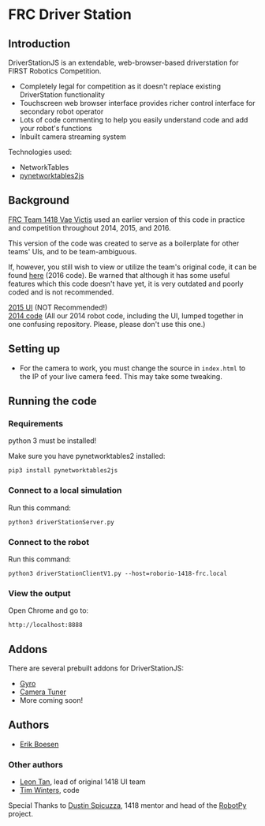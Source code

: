 # FRC Driver Station

## Introduction

DriverStationJS is an extendable, web-browser-based driverstation for FIRST Robotics Competition.

* Completely legal for competition as it doesn't replace existing DriverStation functionality
* Touchscreen web browser interface provides richer control interface for secondary robot operator
* Lots of code commenting to help you easily understand code and add your robot's functions
* Inbuilt camera streaming system

Technologies used:
* NetworkTables
* [pynetworktables2js](https://github.com/robotpy/pynetworktables2js)

## Background

[FRC Team 1418 Vae Victis](https://github.com/frc1418) used an earlier version of this code in practice and competition throughout 2014, 2015, and 2016.  

This version of the code was created to serve as a boilerplate for other teams' UIs, and to be team-ambiguous.  

If, however, you still wish to view or utilize the team's original code, it can be found [here](/frc1418/2016-UI) (2016 code). Be warned that although it has some useful features which this code doesn't have yet, it is very outdated and poorly coded and is not recommended.

[2015 UI](/frc1418/2015-ui) (NOT Recommended!)  
[2014 code](/frc1418/2014) (All our 2014 robot code, including the UI, lumped together in one confusing repository. Please, please don't use this one.)

## Setting up

* For the camera to work, you must change the source in `index.html` to the IP of your live camera feed. This may take some tweaking.

## Running the code

### Requirements

python 3 must be installed!

Make sure you have pynetworktables2 installed:

    pip3 install pynetworktables2js

### Connect to a local simulation

Run this command:

    python3 driverStationServer.py

### Connect to the robot

Run this command:

    python3 driverStationClientV1.py --host=roborio-1418-frc.local

### View the output

Open Chrome and go to:

    http://localhost:8888

## Addons

There are several prebuilt addons for DriverStationJS:
* [Gyro](htts://github.com/driverstationjs-gyro)
* [Camera Tuner](htts://github.com/driverstationjs-cameratuner)
* More coming soon!

## Authors

* [Erik Boesen](https://github.com/ErikBoesen)

### Other authors
* [Leon Tan](https://github.com/lleontan), lead of original 1418 UI team
* [Tim Winters](https://github.com/Twinters007), code

Special Thanks to [Dustin Spicuzza](https://github.com/virtuald), 1418 mentor and head of the [RobotPy](http://github.com/robotpy) project.
